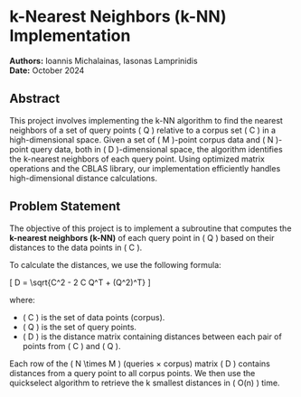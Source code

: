 # k-Nearest Neighbors (k-NN) Implementation

**Authors:** Ioannis Michalainas, Iasonas Lamprinidis  
**Date:** October 2024

## Abstract
This project involves implementing the k-NN algorithm to find the nearest neighbors of a set of query points \( Q \) relative to a corpus set \( C \) in a high-dimensional space. Given a set of \( M \)-point corpus data and \( N \)-point query data, both in \( D \)-dimensional space, the algorithm identifies the k-nearest neighbors of each query point. Using optimized matrix operations and the CBLAS library, our implementation efficiently handles high-dimensional distance calculations.

## Problem Statement
The objective of this project is to implement a subroutine that computes the **k-nearest neighbors (k-NN)** of each query point in \( Q \) based on their distances to the data points in \( C \).

To calculate the distances, we use the following formula:

\[ D = \sqrt{C^2 - 2 C Q^T + (Q^2)^T} \]

where:
- \( C \) is the set of data points (corpus).
- \( Q \) is the set of query points.
- \( D \) is the distance matrix containing distances between each pair of points from \( C \) and \( Q \).

Each row of the \( N \times M \) (queries × corpus) matrix \( D \) contains distances from a query point to all corpus points. We then use the quickselect algorithm to retrieve the k smallest distances in \( O(n) \) time.
